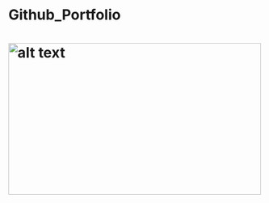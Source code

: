 # Github_Portfolio
# [<img src="https://github.com/OlaBanjoko/Github_Portfolio/assets/168830034/7f23b79b-4f8d-4334-ac7a-57b3126509df" alt="alt text" width="500" height="300">](https://github.com/OlaBanjoko/Excel-and-Tableau-project-using-Wealth-of-Nation-Dataset)
 
